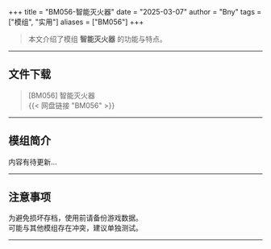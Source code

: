 +++
title = "BM056-智能灭火器"
date = "2025-03-07"
author = "Bny"
tags = ["模组", "实用"]
aliases = ["BM056"]
+++

> 本文介绍了模组 **智能灭火器** 的功能与特点。

---

## 文件下载

> [BM056] 智能灭火器  
{{< 网盘链接 "BM056" >}}  

---

## 模组简介

>  
内容有待更新...  

---

## 注意事项

>  
为避免损坏存档，使用前请备份游戏数据。  
可能与其他模组存在冲突，建议单独测试。  

---

